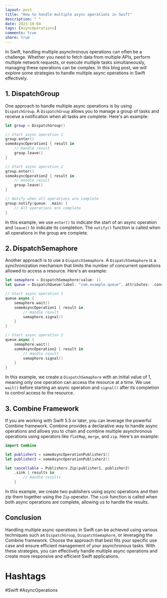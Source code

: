 ```yaml
---
layout: post
title: "How to handle multiple async operations in Swift"
description: " "
date: 2023-10-04
tags: [AsyncOperations]
comments: true
share: true
---
```


In Swift, handling multiple asynchronous operations can often be a challenge. Whether you need to fetch data from multiple APIs, perform multiple network requests, or execute multiple tasks simultaneously, managing these operations can be complex. In this blog post, we will explore some strategies to handle multiple async operations in Swift effectively.

## 1. DispatchGroup

One approach to handle multiple async operations is by using `DispatchGroup`. A `DispatchGroup` allows you to manage a group of tasks and receive a notification when all tasks are complete. Here's an example:

```swift
let group = DispatchGroup()

// Start async operation 1
group.enter()
someAsyncOperation1 { result in
    // Handle result
    group.leave()
}

// Start async operation 2
group.enter()
someAsyncOperation2 { result in
    // Handle result
    group.leave()
}

// Notify when all operations are complete
group.notify(queue: .main) {
    // All operations are complete
}
```

In this example, we use `enter()` to indicate the start of an async operation and `leave()` to indicate its completion. The `notify()` function is called when all operations in the group are complete.

## 2. DispatchSemaphore

Another approach is to use a `DispatchSemaphore`. A `DispatchSemaphore` is a synchronization mechanism that limits the number of concurrent operations allowed to access a resource. Here's an example:

```swift
let semaphore = DispatchSemaphore(value: 1)
let queue = DispatchQueue(label: "com.example.queue", attributes: .concurrent)

// Start async operation 1
queue.async {
    semaphore.wait()
    someAsyncOperation1 { result in
        // Handle result
        semaphore.signal()
    }
}

// Start async operation 2
queue.async {
    semaphore.wait()
    someAsyncOperation2 { result in
        // Handle result
        semaphore.signal()
    }
}
```

In this example, we create a `DispatchSemaphore` with an initial value of 1, meaning only one operation can access the resource at a time. We use `wait()` before starting an async operation and `signal()` after its completion to control access to the resource.

## 3. Combine Framework

If you are working with Swift 5.5 or later, you can leverage the powerful Combine framework. Combine provides a declarative way to handle async operations and allows you to chain and combine multiple asynchronous operations using operators like `flatMap`, `merge`, and `zip`. Here's an example:

```swift
import Combine

let publisher1 = someAsyncOperationPublisher1()
let publisher2 = someAsyncOperationPublisher2()

let cancellable = Publishers.Zip(publisher1, publisher2)
    .sink { results in
        // Handle results
    }
```

In this example, we create two publishers using async operations and then zip them together using the `Zip` operator. The `sink` function is called when both async operations are complete, allowing us to handle the results.

## Conclusion

Handling multiple async operations in Swift can be achieved using various techniques such as `DispatchGroup`, `DispatchSemaphore`, or leveraging the Combine framework. Choose the approach that best fits your specific use case and ensure efficient management of your asynchronous tasks. With these strategies, you can effectively handle multiple async operations and create more responsive and efficient Swift applications.

# Hashtags

#Swift #AsyncOperations